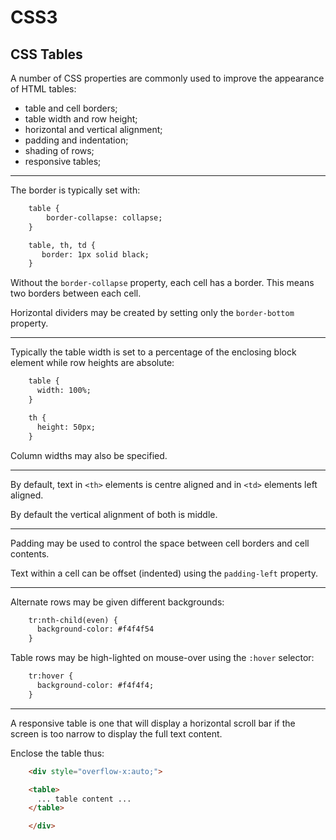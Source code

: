 <!DOCTYPE html>
<html>

<link rel="stylesheet" href="../styles/style-sheet.css" />

<body>

# CSS3

## CSS Tables

A number of CSS properties are commonly used to improve the appearance of HTML tables:

  * table and cell borders;
  * table width and row height;
  * horizontal and vertical alignment;
  * padding and indentation;
  * shading of rows;
  * responsive tables;

<hr /><!-- Tables and Borders -->

The border is typically set with:

```html
    table {
        border-collapse: collapse;
    }

    table, th, td {
       border: 1px solid black;
    }
```

Without the `border-collapse` property, each cell has a border.
This means two borders between each cell.

Horizontal dividers may be created by setting only the `border-bottom` property.

<hr /><!-- Width and Height -->

Typically the table width is set to a percentage of the enclosing block element while row heights are absolute:

```html
    table {
      width: 100%;
    }

    th {
      height: 50px;
    }
```

Column widths may also be specified.

<hr /><!-- Horizontal and Vertical Alignment -->

By default, text in `<th>` elements is centre aligned and in `<td>` elements left aligned.

By default the vertical alignment of both is middle.

<hr /><!-- Padding and Indentation -->

Padding may be used to control the space between cell borders and cell contents.

Text within a cell can be offset (indented) using the `padding-left` property.

<hr /><!-- Striped and Hoverable Tables -->

Alternate rows may be given different backgrounds:

```html
    tr:nth-child(even) {
      background-color: #f4f4f54
    }
```

Table rows may be high-lighted on mouse-over using the `:hover` selector:

```html
    tr:hover {
      background-color: #f4f4f4;
    }
```

<hr /><!-- Responsive Tables -->

A responsive table is one that will display a horizontal scroll bar if the screen is too narrow to display the full text content.

Enclose the table thus:

```html
    <div style="overflow-x:auto;">

    <table>
      ... table content ...
    </table>

    </div>
```

</body>
</html>
